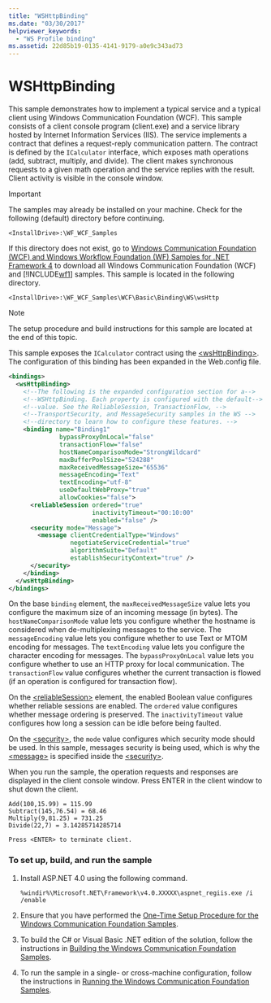 ```yaml
---
title: "WSHttpBinding"
ms.date: "03/30/2017"
helpviewer_keywords: 
  - "WS Profile binding"
ms.assetid: 22d85b19-0135-4141-9179-a0e9c343ad73
---
```

# WSHttpBinding
This sample demonstrates how to implement a typical service and a typical client using Windows Communication Foundation (WCF). This sample consists of a client console program (client.exe) and a service library hosted by Internet Information Services (IIS). The service implements a contract that defines a request-reply communication pattern. The contract is defined by the `ICalculator` interface, which exposes math operations (add, subtract, multiply, and divide). The client makes synchronous requests to a given math operation and the service replies with the result. Client activity is visible in the console window.  
  
> [!IMPORTANT]
> The samples may already be installed on your machine. Check for the following (default) directory before continuing.  
>   
> `<InstallDrive>:\WF_WCF_Samples`  
>   
> If this directory does not exist, go to [Windows Communication Foundation (WCF) and Windows Workflow Foundation (WF) Samples for .NET Framework 4](https://go.microsoft.com/fwlink/?LinkId=150780) to download all Windows Communication Foundation (WCF) and [!INCLUDE[wf1](../../../../includes/wf1-md.md)] samples. This sample is located in the following directory.  
>   
> `<InstallDrive>:\WF_WCF_Samples\WCF\Basic\Binding\WS\wsHttp`  
  
> [!NOTE]
> The setup procedure and build instructions for this sample are located at the end of this topic.  
  
 This sample exposes the `ICalculator` contract using the [\<wsHttpBinding>](../../../../docs/framework/configure-apps/file-schema/wcf/wshttpbinding.md). The configuration of this binding has been expanded in the Web.config file.  
  
```xml
<bindings>  
  <wsHttpBinding>  
    <!--The following is the expanded configuration section for a-->  
    <!--WSHttpBinding. Each property is configured with the default-->   
    <!--value. See the ReliableSession, TransactionFlow, -->  
    <!--TransportSecurity, and MessageSecurity samples in the WS -->  
    <!--directory to learn how to configure these features. -->  
    <binding name="Binding1"  
              bypassProxyOnLocal="false"   
              transactionFlow="false"   
              hostNameComparisonMode="StrongWildcard"  
              maxBufferPoolSize="524288"   
              maxReceivedMessageSize="65536"  
              messageEncoding="Text"   
              textEncoding="utf-8"   
              useDefaultWebProxy="true"  
              allowCookies="false">  
      <reliableSession ordered="true"   
                       inactivityTimeout="00:10:00"  
                       enabled="false" />  
      <security mode="Message">  
        <message clientCredentialType="Windows"   
                 negotiateServiceCredential="true"  
                 algorithmSuite="Default"   
                 establishSecurityContext="true" />  
      </security>  
    </binding>  
  </wsHttpBinding>  
</bindings>  
```  
  
 On the base `binding` element, the `maxReceivedMessageSize` value lets you configure the maximum size of an incoming message (in bytes). The `hostNameComparisonMode` value lets you configure whether the hostname is considered when de-multiplexing messages to the service. The `messageEncoding` value lets you configure whether to use Text or MTOM encoding for messages. The `textEncoding` value lets you configure the character encoding for messages. The `bypassProxyOnLocal` value lets you configure whether to use an HTTP proxy for local communication. The `transactionFlow` value configures whether the current transaction is flowed (if an operation is configured for transaction flow).  
  
 On the [\<reliableSession>](../../../../docs/framework/configure-apps/file-schema/wcf/reliablesession.md) element, the enabled Boolean value configures whether reliable sessions are enabled. The `ordered` value configures whether message ordering is preserved. The `inactivityTimeout` value configures how long a session can be idle before being faulted.  
  
 On the [\<security>](../../../../docs/framework/configure-apps/file-schema/wcf/security-of-wshttpbinding.md), the `mode` value configures which security mode should be used. In this sample, messages security is being used, which is why the [\<message>](../../../../docs/framework/configure-apps/file-schema/wcf/message-of-wshttpbinding.md) is specified inside the [\<security>](../../../../docs/framework/configure-apps/file-schema/wcf/security-of-wshttpbinding.md).  
  
 When you run the sample, the operation requests and responses are displayed in the client console window. Press ENTER in the client window to shut down the client.  
  
```  
Add(100,15.99) = 115.99  
Subtract(145,76.54) = 68.46  
Multiply(9,81.25) = 731.25  
Divide(22,7) = 3.14285714285714  
  
Press <ENTER> to terminate client.  
```  
  
### To set up, build, and run the sample  
  
1. Install ASP.NET 4.0 using the following command.  
  
    ```  
    %windir%\Microsoft.NET\Framework\v4.0.XXXXX\aspnet_regiis.exe /i /enable  
    ```  
  
2. Ensure that you have performed the [One-Time Setup Procedure for the Windows Communication Foundation Samples](../../../../docs/framework/wcf/samples/one-time-setup-procedure-for-the-wcf-samples.md).  
  
3. To build the C# or Visual Basic .NET edition of the solution, follow the instructions in [Building the Windows Communication Foundation Samples](../../../../docs/framework/wcf/samples/building-the-samples.md).  
  
4. To run the sample in a single- or cross-machine configuration, follow the instructions in [Running the Windows Communication Foundation Samples](../../../../docs/framework/wcf/samples/running-the-samples.md).  
